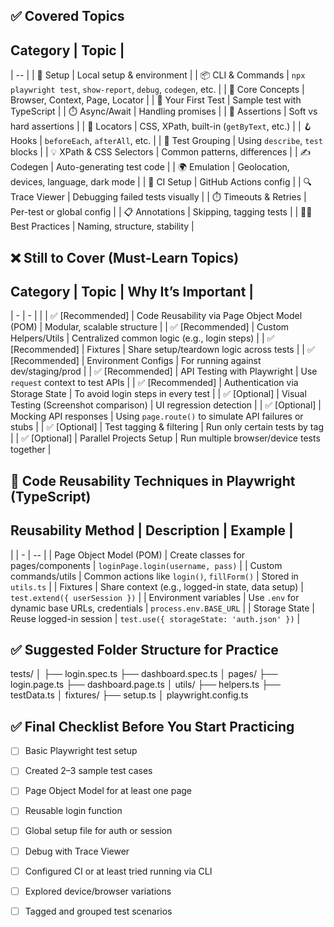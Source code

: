 ## ✅ Covered Topics

##  Category                 | Topic                                                          |

  | -- |
| 🔧 Setup                 | Local setup & environment                                      |
| 📦 CLI & Commands        | `npx playwright test`, `show-report`, `debug`, `codegen`, etc. |
| 🧠 Core Concepts         | Browser, Context, Page, Locator                                |
| 📄 Your First Test       | Sample test with TypeScript                                    |
| ⏱️ Async/Await           | Handling promises                                              |
| 🧪 Assertions            | Soft vs hard assertions                                        |
| 🎯 Locators              | CSS, XPath, built-in (`getByText`, etc.)                       |
| 🪝 Hooks                 | `beforeEach`, `afterAll`, etc.                                 |
| 📂 Test Grouping         | Using `describe`, `test` blocks                                |
| 💡 XPath & CSS Selectors | Common patterns, differences                                   |
| ✍️ Codegen               | Auto-generating test code                                      |
| 🌍 Emulation             | Geolocation, devices, language, dark mode                      |
| 📁 CI Setup              | GitHub Actions config                                          |
| 🔍 Trace Viewer          | Debugging failed tests visually                                |
| ⏱️ Timeouts & Retries    | Per-test or global config                                      |
| 📋 Annotations           | Skipping, tagging tests                                        |
| 🧑‍💻 Best Practices     | Naming, structure, stability                                   |



## ❌ Still to Cover (Must-Learn Topics)

## Category         | Topic                                                | Why It’s Important                                     |
| - | - |  |
| ✅ \[Recommended] | Code Reusability via Page Object Model (POM) | Modular, scalable structure                            |
| ✅ \[Recommended] | Custom Helpers/Utils                             | Centralized common logic (e.g., login steps)           |
| ✅ \[Recommended] | Fixtures                                         | Share setup/teardown logic across tests                |
| ✅ \[Recommended] | Environment Configs                              | For running against dev/staging/prod                   |
| ✅ \[Recommended] | API Testing with Playwright                      | Use `request` context to test APIs                     |
| ✅ \[Recommended] | Authentication via Storage State                 | To avoid login steps in every test                     |
| ✅ \[Optional]    | Visual Testing (Screenshot comparison)           | UI regression detection                                |
| ✅ \[Optional]    | Mocking API responses                            | Using `page.route()` to simulate API failures or stubs |
| ✅ \[Optional]    | Test tagging & filtering                         | Run only certain tests by tag                          |
| ✅ \[Optional]    | Parallel Projects Setup                          | Run multiple browser/device tests together             |



## 🧱 Code Reusability Techniques in Playwright (TypeScript)

## Reusability Method          | Description                                       | Example                                   |
|  | - | -- |
| Page Object Model (POM) | Create classes for pages/components               | `loginPage.login(username, pass)`         |
| Custom commands/utils   | Common actions like `login()`, `fillForm()`       | Stored in `utils.ts`                      |
| Fixtures                | Share context (e.g., logged-in state, data setup) | `test.extend({ userSession })`            |
| Environment variables   | Use `.env` for dynamic base URLs, credentials     | `process.env.BASE_URL`                    |
| Storage State           | Reuse logged-in session                           | `test.use({ storageState: 'auth.json' })` |



## ✅ Suggested Folder Structure for Practice

tests/
│
├── login.spec.ts
├── dashboard.spec.ts
│
pages/
├── login.page.ts
├── dashboard.page.ts
│
utils/
├── helpers.ts
├── testData.ts
│
fixtures/
├── setup.ts
│
playwright.config.ts


## ✅ Final Checklist Before You Start Practicing

* [ ] Basic Playwright test setup
* [ ] Created 2–3 sample test cases
* [ ] Page Object Model for at least one page
* [ ] Reusable login function
* [ ] Global setup file for auth or session
* [ ] Debug with Trace Viewer
* [ ] Configured CI or at least tried running via CLI
* [ ] Explored device/browser variations
* [ ] Tagged and grouped test scenarios

